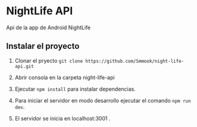 # NightLife API

Api de la app de Android NightLife

## Instalar el proyecto

1. Clonar el pryecto `git clone https://github.com/Smmook/night-life-api.git`

2. Abrir consola en la carpeta night-life-api

3. Ejecutar `npm install` para instalar dependencias.

4. Para iniciar el servidor en modo desarrollo ejecutar el comando `npm run dev`.

5. El servidor se inicia en localhost:3001 .